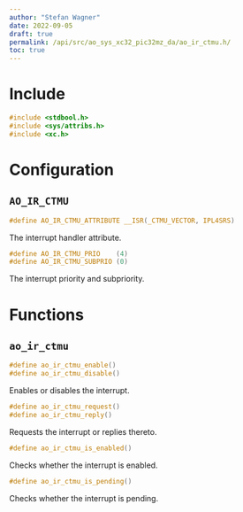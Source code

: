 ```yaml
---
author: "Stefan Wagner"
date: 2022-09-05
draft: true
permalink: /api/src/ao_sys_xc32_pic32mz_da/ao_ir_ctmu.h/
toc: true
---
```


# Include

```c
#include <stdbool.h>
#include <sys/attribs.h>
#include <xc.h>
```

# Configuration

## `AO_IR_CTMU`

```c
#define AO_IR_CTMU_ATTRIBUTE __ISR(_CTMU_VECTOR, IPL4SRS)
```

The interrupt handler attribute.

```c
#define AO_IR_CTMU_PRIO    (4)
#define AO_IR_CTMU_SUBPRIO (0)
```

The interrupt priority and subpriority.

# Functions

## `ao_ir_ctmu`

```c
#define ao_ir_ctmu_enable()
#define ao_ir_ctmu_disable()
```

Enables or disables the interrupt.

```c
#define ao_ir_ctmu_request()
#define ao_ir_ctmu_reply()
```

Requests the interrupt or replies thereto.

```c
#define ao_ir_ctmu_is_enabled()
```

Checks whether the interrupt is enabled.

```c
#define ao_ir_ctmu_is_pending()
```

Checks whether the interrupt is pending.
